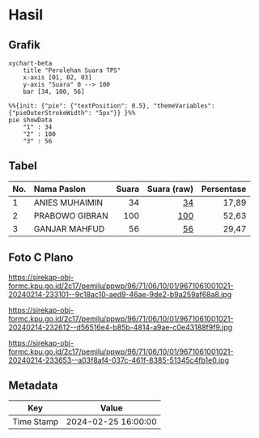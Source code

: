 # Hasil

## Grafik

```mermaid
xychart-beta
    title "Perolehan Suara TPS"
    x-axis [01, 02, 03]
    y-axis "Suara" 0 --> 100
    bar [34, 100, 56]
```

```mermaid
%%{init: {"pie": {"textPosition": 0.5}, "themeVariables": {"pieOuterStrokeWidth": "5px"}} }%%
pie showData
    "1" : 34
    "2" : 100
    "3" : 56
```

## Tabel

| No. | Nama Paslon    | Suara | Suara (raw) | Persentase |
|:--- |:-------------- | -----:| -----------:| ----------:|
| 1   | ANIES MUHAIMIN | 34    | [34][p-1]   | 17,89      |
| 2   | PRABOWO GIBRAN | 100   | [100][p-2]  | 52,63      |
| 3   | GANJAR MAHFUD  | 56    | [56][p-3]   | 29,47      |


[p-1]: https://github.com/gigit-pemilu/pemilu-2024-96-papua-barat-daya/blob/main/pilpres/hitung-suara/sub/96-papua-barat-daya/sub/71-kota-sorong/sub/06-sorong-manoi/sub/1001-klaligi/sub/021-tps/sub/paslon-1.txt
[p-2]: https://github.com/gigit-pemilu/pemilu-2024-96-papua-barat-daya/blob/main/pilpres/hitung-suara/sub/96-papua-barat-daya/sub/71-kota-sorong/sub/06-sorong-manoi/sub/1001-klaligi/sub/021-tps/sub/paslon-2.txt
[p-3]: https://github.com/gigit-pemilu/pemilu-2024-96-papua-barat-daya/blob/main/pilpres/hitung-suara/sub/96-papua-barat-daya/sub/71-kota-sorong/sub/06-sorong-manoi/sub/1001-klaligi/sub/021-tps/sub/paslon-3.txt

## Foto C Plano

https://sirekap-obj-formc.kpu.go.id/2c17/pemilu/ppwp/96/71/06/10/01/9671061001021-20240214-233101--9c18ac10-aed9-46ae-9de2-b9a259af68a8.jpg

https://sirekap-obj-formc.kpu.go.id/2c17/pemilu/ppwp/96/71/06/10/01/9671061001021-20240214-232612--d56516e4-b85b-4814-a9ae-c0e43188f9f9.jpg

https://sirekap-obj-formc.kpu.go.id/2c17/pemilu/ppwp/96/71/06/10/01/9671061001021-20240214-233653--a03f8af4-037c-461f-8385-51345c4fb1e0.jpg


## Metadata

| Key        | Value               |
| ---------- | ------------------- |
| Time Stamp | 2024-02-25 16:00:00 |



